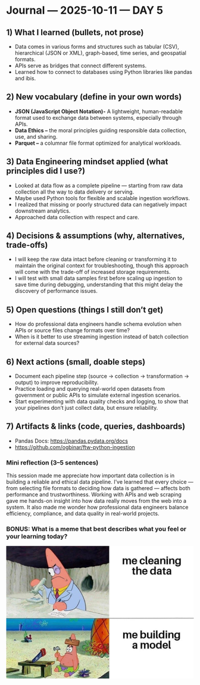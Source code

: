 # Journal — 2025-10-11 — DAY 5

## 1) What I learned (bullets, not prose)
- Data comes in various forms and structures such as tabular (CSV), hierarchical (JSON or XML), graph-based, time series, and geospatial formats.
- APIs serve as bridges that connect different systems.
- Learned how to connect to databases using Python libraries like pandas and ibis.

## 2) New vocabulary (define in your own words)
- **JSON (JavaScript Object Notation)-** A lightweight, human-readable format used to exchange data between systems, especially through APIs.
- **Data Ethics –** the moral principles guiding responsible data collection, use, and sharing.
- **Parquet –** a columnar file format optimized for analytical workloads.

## 3) Data Engineering mindset applied (what principles did I use?)
- Looked at data flow as a complete pipeline — starting from raw data collection all the way to data delivery or serving.
- Maybe used Python tools for flexible and scalable ingestion workflows.
- I realized that missing or poorly structured data can negatively impact downstream analytics.
- Approached data collection with respect and care.

## 4) Decisions & assumptions (why, alternatives, trade-offs)
- I will keep the raw data intact before cleaning or transforming it to maintain the original context for troubleshooting, though this approach will come with the trade-off of increased storage requirements.
- I will test with small data samples first before scaling up ingestion to save time during debugging, understanding that this might delay the discovery of performance issues.

## 5) Open questions (things I still don’t get)
- How do professional data engineers handle schema evolution when APIs or source files change formats over time?
- When is it better to use streaming ingestion instead of batch collection for external data sources?

## 6) Next actions (small, doable steps)
- Document each pipeline step (source → collection → transformation → output) to improve reproducibility.
- Practice loading and querying real-world open datasets from government or public APIs to simulate external ingestion scenarios.
- Start experimenting with data quality checks and logging, to show that your pipelines don’t just collect data, but ensure reliability.
  

## 7) Artifacts & links (code, queries, dashboards)
- Pandas Docs: https://pandas.pydata.org/docs
- https://github.com/ogbinar/ftw-python-ingestion

### Mini reflection (3–5 sentences)
This session made me appreciate how important data collection is in building a reliable and ethical data pipeline. I’ve learned that every choice — from selecting file formats to deciding how data is gathered — affects both performance and trustworthiness. Working with APIs and web scraping gave me hands-on insight into how data really moves from the web into a system. It also made me wonder how professional data engineers balance efficiency, compliance, and data quality in real-world projects.

### BONUS: What is a meme that best describes what you feel or your learning today?

![Alt text](assets/mememe.jpg "what is a data engineer?")
